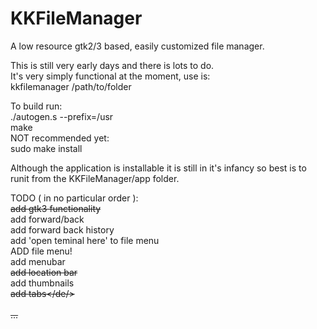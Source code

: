 # KKFileManager
A low resource gtk2/3 based, easily customized file manager.

This is still very early days and there is lots to do.<br>
It's very simply functional at the moment, use is:<br>
kkfilemanager /path/to/folder<br>

To build run:<br>
./autogen.s --prefix=/usr<br>
make<br>
NOT recommended yet:<br>
sudo make install<br>

Although the application is installable it is still in it's infancy so best is to runit from the KKFileManager/app folder.<br>


TODO ( in no particular order ):<br>
<del>add gtk3 functionality</del><br>
add forward/back<br>
add forward back history<br>
add 'open teminal here' to file menu<br>
ADD file menu!<br>
add menubar<br>
<del>add location bar</del><br>
add thumbnails<br>
<del>add tabs</de/><br>
<br>
...

